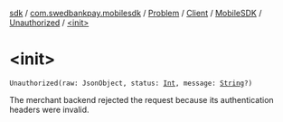 [sdk](../../../../../index.md) / [com.swedbankpay.mobilesdk](../../../../index.md) / [Problem](../../../index.md) / [Client](../../index.md) / [MobileSDK](../index.md) / [Unauthorized](index.md) / [&lt;init&gt;](./-init-.md)

# &lt;init&gt;

`Unauthorized(raw: JsonObject, status: `[`Int`](https://kotlinlang.org/api/latest/jvm/stdlib/kotlin/-int/index.html)`, message: `[`String`](https://kotlinlang.org/api/latest/jvm/stdlib/kotlin/-string/index.html)`?)`

The merchant backend rejected the request because its authentication headers were invalid.

